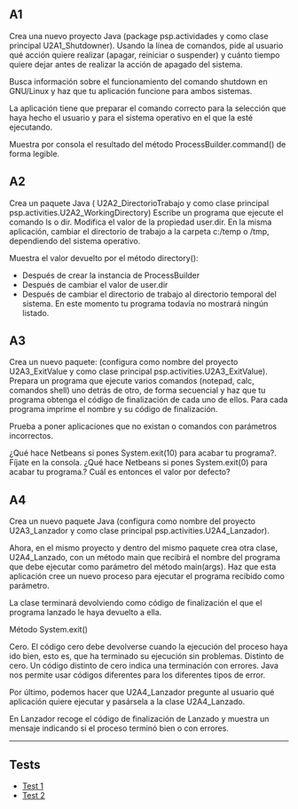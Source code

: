 ## A1

Crea una nuevo proyecto Java (package psp.actividades y como clase principal U2A1_Shutdowner). Usando la línea de comandos, pide al usuario qué acción quiere realizar (apagar, reiniciar o suspender) y cuánto tiempo quiere dejar antes de realizar la acción de apagado del sistema.

Busca información sobre el funcionamiento del comando shutdown en GNU/Linux y haz que tu aplicación funcione para ambos sistemas.

La aplicación tiene que preparar el comando correcto para la selección que haya hecho el usuario y para el sistema operativo en el que la esté ejecutando.

Muestra por consola el resultado del método ProcessBuilder.command() de forma legible.

## A2

Crea un paquete Java ( U2A2_DirectorioTrabajo y como clase principal psp.activities.U2A2_WorkingDirectory) Escribe un programa que ejecute el comando ls o dir. Modifica el valor de la propiedad user.dir. En la misma aplicación, cambiar el directorio de trabajo a la carpeta c:/temp o /tmp, dependiendo del sistema operativo.

Muestra el valor devuelto por el método directory():

- Después de crear la instancia de ProcessBuilder
- Después de cambiar el valor de user.dir
- Después de cambiar el directorio de trabajo al directorio temporal del sistema.
  En este momento tu programa todavía no mostrará ningún listado.

## A3

Crea un nuevo paquete: (configura como nombre del proyecto U2A3_ExitValue y como clase principal psp.activities.U2A3_ExitValue). Prepara un programa que ejecute varios comandos (notepad, calc, comandos shell) uno detrás de otro, de forma secuencial y haz que tu programa obtenga el código de finalización de cada uno de ellos. Para cada programa imprime el nombre y su código de finalización.

Prueba a poner aplicaciones que no existan o comandos con parámetros incorrectos.

¿Qué hace Netbeans si pones System.exit(10) para acabar tu programa?. Fíjate en la consola. ¿Qué hace Netbeans si pones System.exit(0) para acabar tu programa.? Cuál es entonces el valor por defecto?

## A4

Crea un nuevo paquete Java (configura como nombre del proyecto U2A3_Lanzador y como clase principal psp.activities.U2A4_Lanzador).

Ahora, en el mismo proyecto y dentro del mismo paquete crea otra clase, U2A4_Lanzado, con un método main que recibirá el nombre del programa que debe ejecutar como parámetro del método main(args). Haz que esta aplicación cree un nuevo proceso para ejecutar el programa recibido como parámetro.

La clase terminará devolviendo como código de finalización el que el programa lanzado le haya devuelto a ella.

Método System.exit()

Cero. El código cero debe devolverse cuando la ejecución del proceso haya ido bien, esto es, que ha terminado su ejecución sin problemas. Distinto de cero. Un código distinto de cero indica una terminación con errores. Java nos permite usar códigos diferentes para los diferentes tipos de error.

Por último, podemos hacer que U2A4_Lanzador pregunte al usuario qué aplicación quiere ejecutar y pasársela a la clase U2A4_Lanzado.

En Lanzador recoge el código de finalización de Lanzado y muestra un mensaje indicando si el proceso terminó bien o con errores.

---

## Tests

- [Test 1](Tests/Test_UT1_A.md)
- [Test 2](Tests/Test_UT1_B.md)
